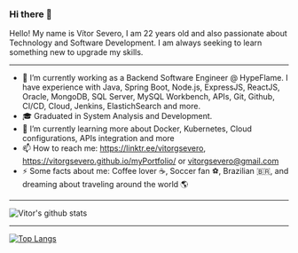 ### Hi there 👋

Hello! My name is Vítor Severo, I am 22 years old and also passionate about Technology and Software Development. I am always seeking to learn something new to upgrade my skills.

---------------------------------------------------------------------------------------------------------------------------------------------------------------------------------

- 🔭  I’m currently working as a Backend Software Engineer @ HypeFlame. I have experience with Java, Spring Boot, Node.js, ExpressJS, ReactJS, Oracle, MongoDB, SQL Server, MySQL Workbench, APIs, Git, Github, CI/CD, Cloud, Jenkins, ElastichSearch and more. 
- 🎓 Graduated in System Analysis and Development.
- 🌱 I’m currently learning more about Docker, Kubernetes, Cloud configurations, APIs integration and more
- 📫 How to reach me: https://linktr.ee/vitorgsevero, https://vitorgsevero.github.io/myPortfolio/ or vitorgsevero@gmail.com
- ⚡ Some facts about me: Coffee lover ☕, Soccer fan ⚽, Brazilian 🇧🇷, and dreaming about traveling around the world 🌎 

---------------------------------------------------------------------------------------------------------------------------------------------------------------------------------

![Vitor's github stats](https://github-readme-stats.vercel.app/api?username=vitorgsevero&show_icons=true&theme=dark)

---------------------------------------------------------------------------------------------------------------------------------------------------------------------------------

[![Top Langs](https://github-readme-stats.vercel.app/api/top-langs/?username=vitorgsevero&hide=c,php)](https://github.com/vitorgsevero/github-readme-stats)


